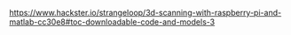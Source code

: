 https://www.hackster.io/strangeloop/3d-scanning-with-raspberry-pi-and-matlab-cc30e8#toc-downloadable-code-and-models-3


